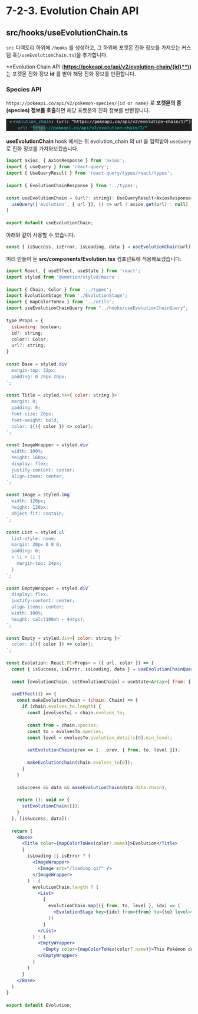# 7-2-3. Evolution Chain API

## src/hooks/useEvolutionChain.ts

`src` 디렉토리 하위에 `/hooks` 를 생성하고, 그 하위에 포켓몬 진화 정보를 가져오는 커스텀 훅\(`/useEvolutionChain.ts`\)을 추가합니다.

**Evolution Chain API \(**https://pokeapi.co/api/v2/evolution-chain/{id}**\)** 는 포켓몬 진화 정보 **id** 를 받아 해당 진화 정보를 반환합니다.

### Species API

`https://pokeapi.co/api/v2/pokemon-species/{id or name}`  로 **포켓몬의 종\(species\) 정보를 호출**하면 해당 포켓몬의 진화 정보를 반환합니다.

![&#xC608;&#xC2DC;](../../../.gitbook/assets/2021-08-22-4.39.48.png)

**useEvolutionChain** hook 에서는 위 evolution\_chain 의 url 을 입력받아 `useQuery` 로 진화 정보를 가져와보겠습니다.

```jsx
import axios, { AxiosResponse } from 'axios';
import { useQuery } from 'react-query';
import { UseQueryResult } from 'react-query/types/react/types';

import { EvolutionChainResponse } from '../types';

const useEvolutionChain = (url?: string): UseQueryResult<AxiosResponse<EvolutionChainResponse>, Error> => (
  useQuery(['evolution', { url }], () => url ? axios.get(url) : null)
)

export default useEvolutionChain;
```

 아래와 같이 사용할 수 있습니다.

```jsx
const { isSuccess, isError, isLoading, data } = useEvolutionChain(url);
```

 미리 만들어 둔 **src/components/Evolution.tsx** 컴포넌트에 적용해보겠습니다.

```jsx
import React, { useEffect, useState } from 'react';
import styled from '@emotion/styled/macro';

import { Chain, Color } from '../types';
import EvolutionStage from './EvolutionStage';
import { mapColorToHex } from '../utils';
import useEvolutionChainQuery from "../hooks/useEvolutionChainQuery";

type Props = {
  isLoading: boolean;
  id?: string;
  color?: Color;
  url?: string;
}

const Base = styled.div`
  margin-top: 32px;
  padding: 0 20px 20px;
`;

const Title = styled.h4<{ color: string }>`
  margin: 0;
  padding: 0;
  font-size: 20px;
  font-weight: bold;
  color: ${({ color }) => color};
`;

const ImageWrapper = styled.div`
  width: 100%;
  height: 160px;
  display: flex;
  justify-content: center;
  align-items: center;
`;

const Image = styled.img`
  width: 120px;
  height: 120px;
  object-fit: contain;
`;

const List = styled.ul`
  list-style: none;
  margin: 20px 0 0 0;
  padding: 0;
  > li + li {
    margin-top: 24px;
  }
`;

const EmptyWrapper = styled.div`
  display: flex;
  justify-content: center;
  align-items: center;
  width: 100%;
  height: calc(100vh - 444px);
`;

const Empty = styled.div<{ color: string }>`
  color: ${({ color }) => color};
`;

const Evolution: React.FC<Props> = ({ url, color }) => {
  const { isSuccess, isError, isLoading, data } = useEvolutionChainQuery(url);

  const [evolutionChain, setEvolutionChain] = useState<Array<{ from: { name: string; url: string }, to: { name: string; url: string }, level: number }>>([]);

  useEffect(() => {
    const makeEvolutionChain = (chain: Chain) => {
      if (chain.evolves_to.length) {
        const [evolvesTo] = chain.evolves_to;

        const from = chain.species;
        const to = evolvesTo.species;
        const level = evolvesTo.evolution_details[0].min_level;

        setEvolutionChain(prev => [...prev, { from, to, level }]);

        makeEvolutionChain(chain.evolves_to[0]);
      }
    }

    isSuccess && data && makeEvolutionChain(data.data.chain);

    return (): void => {
      setEvolutionChain([]);
    }
  }, [isSuccess, data]);

  return (
    <Base>
      <Title color={mapColorToHex(color?.name)}>Evolution</Title>
      {
        isLoading || isError ? (
          <ImageWrapper>
            <Image src="/loading.gif" />
          </ImageWrapper>
        ) : (
          evolutionChain.length ? (
            <List>
              {
                evolutionChain.map(({ from, to, level }, idx) => (
                  <EvolutionStage key={idx} from={from} to={to} level={level} color={color} />
                ))
              }
            </List>
          ) : (
            <EmptyWrapper>
              <Empty color={mapColorToHex(color?.name)}>This Pokémon does not evolve.</Empty>
            </EmptyWrapper>
          )
        )
      }
    </Base>
  )
}

export default Evolution;
```

